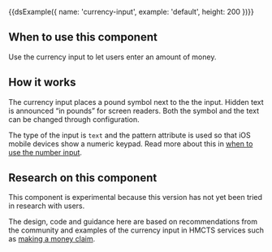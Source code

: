 

{{dsExample({
  name: 'currency-input',
  example: 'default',
  height: 200
})}}

## When to use this component

Use the currency input to let users enter an amount of money.

## How it works

The currency input places a pound symbol next to the the input. Hidden text is announced “in pounds” for screen readers. Both the symbol and the text can be changed through configuration.

The type of the input is `text` and the pattern attribute is used so that iOS mobile devices show a numeric keypad. Read more about this in [when to use the number input](https://adamsilver.io/articles/form-design-when-to-use-the-number-input/).

## Research on this component

This component is experimental because this version has not yet been tried in research with users.

The design, code and guidance here are based on recommendations from the community and examples of the currency input in HMCTS services such as [making a money claim](https://www.gov.uk/make-money-claim).